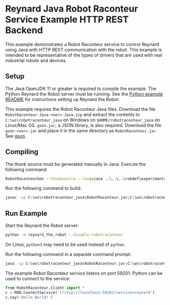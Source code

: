 # Reynard Java Robot Raconteur Service Example HTTP REST Backend

This example demonstrates a Robot Raconteur service to control Reynard using Java with HTTP REST communication
with the robot. This example is intended to be representative of the types of drivers that are used with real
industrial robots and devices.

## Setup

The Java OpenJDK 11 or greater is required to compile the example. The Python Reynard the Robot server must be running.
See the [Python example README](../../python/client/README.md) for instructions setting up Reynard the Robot.

This example requires the Robot Raconteur Java files. Download the file `RobotRaconteur-Java-<ver>-Java.zip` and
extract the contents to `C:\ws\robotraconteur_java` on Windows on `$HOME/robotraconteur_java` on Linux/Mac OS.
`gson.jar`, a JSON library, is also required. Download the file `gson-<ver>.jar` and place it in the same directory as
`RobotRaconteur.jar`. See [gson](https://github.com/google/gson).

## Compiling

The thunk source must be generated manually in Java. Execute the following command:

```cmd
RobotRaconteurGen --thunksource --lang=java ..\..\..\robdef\experimental.reynard_the_robot.robdef
```

Run the following command to build:

```cmd
javac -cp C:\ws\robotraconteur_java\RobotRaconteur.jar;C:\ws\robotraconteur_java\gson.jar;. reynard_robotraconteur_service_http_rest.java experimental\reynard_the_robot\*.java
```

## Run Example

Start the Reynard the Robot server:

```cmd
python -m reynard_the_robot --disable-robotraconteur
```

On Linux, `python3` may need to be used instead of `python`.

Run the following command in a separate command prompt:

```cmd
java -cp C:\ws\robotraconteur_java\RobotRaconteur.jar;C:\ws\robotraconteur_java\gson.jar;. -Djava.library.path=C:\ws\robotraconteur_java reynard_robotraconteur_service_http_rest
```

The example Robot Raconteur service listens on port 59201. Python can be used to connect to the service:

```python
from RobotRaconteur.Client import *
c = RRN.ConnectService('rr+tcp://localhost:59201?service=reynard')
c.say('Hello World!')
```

